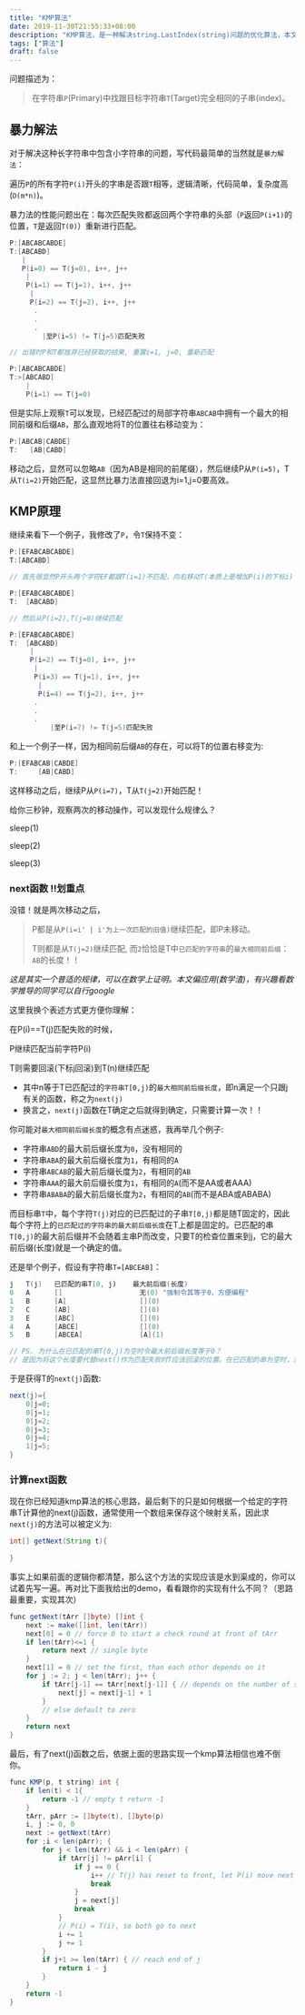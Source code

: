 ```yaml
---
title: "KMP算法"
date: 2019-11-30T21:55:33+08:00
description: "KMP算法，是一种解决string.LastIndex(string)问题的优化算法，本文以形象易理解为目标，给你介绍它的基本原理。希望可以帮你更好地理解它。"
tags: ["算法"]
draft: false
---
```


问题描述为：

> 在字符串`P`(Primary)中找跟目标字符串`T`(Target)完全相同的子串(index)。

## 暴力解法

对于解决这种长字符串中包含小字符串的问题，写代码最简单的当然就是`暴力解法`：

遍历`P`的所有字符`P(i)`开头的字串是否跟`T`相等，逻辑清晰，代码简单，复杂度高(`O(m*n)`)。

暴力法的性能问题出在：每次匹配失败都返回两个字符串的头部（`P`返回`P(i+1)`的位置，`T`是返回`T(0)`）重新进行匹配。

```java
P:[ABCABCABDE]
T:[ABCABD]
   |
   P(i=0) == T(j=0), i++, j++
    |
    P(i=1) == T(j=1), i++, j++
     |
     P(i=2) == T(j=2), i++, j++
      .
      .
      .
        |至P(i=5) != T(j=5)匹配失败

// 出错时P和T都放弃已经获取的结果, 重置i=1, j=0, 重新匹配

P:[ABCABCABDE]
T:>[ABCABD]
    |
    P(i=1) == T(j=0)
```

但是实际上观察`T`可以发现，已经匹配过的局部字符串`ABCAB`中拥有一个最大的相同前缀和后缀`AB`，那么直观地将T的位置往右移动变为：

```java
P:[ABCAB|CABDE]
T:   [AB|CABD]
```

移动之后，显然可以忽略`AB`（因为AB是相同的前尾缀），然后继续P从`P(i=5)`，T从`T(i=2)`开始匹配，这显然比暴力法直接回退为i=1,j=0要高效。

## KMP原理

继续来看下一个例子，我修改了`P`，令`T`保持不变：

```java
P:[EFABCABCABDE]
T:[ABCABD]

// 首先很显然P开头两个字符EF都跟T(i=1)不匹配，向右移动T(本质上是增加P(i)的下标i)

P:[EFABCABCABDE]
T:  [ABCABD]

// 然后从P(i=2),T(j=0)继续匹配

P:[EFABCABCABDE]
T:  [ABCABD]
     |
     P(i=2) == T(j=0), i++, j++
      |
      P(i=3) == T(j=1), i++, j++
       |
       P(i=4) == T(j=2), i++, j++
      .
      .
      .
          |至P(i=7) != T(j=5)匹配失败          
```

和上一个例子一样，因为相同前后缀`AB`的存在，可以将T的位置右移变为:

```java
P:[EFABCAB|CABDE]
T:     [AB|CABD]
```

这样移动之后，继续P从`P(i=7)`，T从`T(j=2)`开始匹配！

给你三秒钟，观察两次的移动操作，可以发现什么规律么？

sleep(1)

sleep(2)

sleep(3)

### next函数 **!!划重点**

没错！就是两次移动之后，

> P都是从`P(i=i' | i'为上一次匹配的旧值)`继续匹配，即P未移动。
>
> T则都是从`T(j=2)`继续匹配, 而`2`恰恰是T中`已匹配的字符串`的`最大相同前后缀`：`AB`的长度！！

*这是其实一个普适的规律，可以在数学上证明。本文偏应用(数学渣)，有兴趣看数学推导的同学可以自行google*

这里我换个表述方式更方便你理解：

在P(i)==T(j)匹配失败的时候，

P继续匹配当前字符P(i)

T则需要回滚(下标j回滚)到T(n)继续匹配

- 其中n等于T已匹配过的`字符串T[0,j)`的`最大相同前后缀长度`，即n满足一个只跟j有关的函数，称之为`next(j)`
- 换言之，`next(j)`函数在T确定之后就得到确定，只需要计算一次！！

你可能对`最大相同前后缀长度`的概念有点迷惑，我再举几个例子:

- 字符串`ABD`的最大前后缀长度为`0`，没有相同的
- 字符串`ABA`的最大前后缀长度为`1`，有相同的`A`
- 字符串`ABCAB`的最大前后缀长度为`2`，有相同的`AB`
- 字符串`AAA`的最大前后缀长度为`1`，有相同的`A`(而不是AA或者AAA)
- 字符串`ABABA`的最大前后缀长度为`2`，有相同的`AB`(而不是ABA或ABABA)

而目标串`T`中，每个字符`T(j)`对应的已匹配过的子串`T[0,j)`都是随T固定的，因此每个字符上的`已匹配过的字符串的最大前后缀长度`在T上都是固定的。已匹配的串`T[0,j)`的最大前后缀并不会随着主串P而改变，只要T的检查位置来到j，它的最大前后缀(长度)就是一个确定的值。

还是举个例子，假设有字符串`T=[ABCEAB]`：

```java
j   T(j)   已匹配的串T[0, j)    最大前后缀(长度)
0   A      []                   无(0) "强制令其等于0，方便编程"
1   B      [A]                  [](0)
2   C      [AB]                 [](0)
3   E      [ABC]                [](0)
4   A      [ABCE]               [](0)
5   B      [ABCEA]              [A](1)

// PS. 为什么在已匹配的串T[0,j)为空时令最大前后缀长度等于0？ 
// 是因为将这个长度要代替next()作为匹配失败时T应该回滚的位置。在已匹配的串为空时，显然应该回到头部，所以令next(j=0)=0
```

于是获得T的`next(j)`函数:

```java
next(j)={
    0|j=0; 
    0|j=1; 
    0|j=2; 
    0|j=3; 
    0|j=4; 
    1|j=5;
}
```

### 计算next函数

现在你已经知道kmp算法的核心思路，最后剩下的只是如何根据一个给定的字符串T计算他的next(j)函数，通常使用一个数组来保存这个映射关系，因此求`next(j)`的方法可以被定义为:

```java
int[] getNext(String t){
    
}
```

事实上如果前面的逻辑你都清楚，那么这个方法的实现应该是水到渠成的，你可以试着先写一遍。再对比下面我给出的demo，看看跟你的实现有什么不同？（思路最重要，实现其次）

```java
func getNext(tArr []byte) []int {
    next := make([]int, len(tArr))
    next[0] = 0 // force 0 to start a check round at front of tArr
    if len(tArr)<=1 {
        return next // single byte
    }
    next[1] = 0 // set the first, than each othor depends on it
    for j := 2; j < len(tArr); j++ {
        if tArr[j-1] == tArr[next[j-1]] { // depends on the number of same bytes of the prefix and suffix 
            next[j] = next[j-1] + 1
        }
        // else default to zero
    }
    return next
}
```

最后，有了next(j)函数之后，依据上面的思路实现一个kmp算法相信也难不倒你。

```java
func KMP(p, t string) int {
    if len(t) < 1{
        return -1 // empty t return -1
    }
    tArr, pArr := []byte(t), []byte(p)
    i, j := 0, 0
    next := getNext(tArr)
    for ;i < len(pArr); {
        for j < len(tArr) && i < len(pArr) {
            if tArr[j] != pArr[i] {
                if j == 0 {
                    i++ // T(j) has reset to front, let P(i) move next
                    break
                }
                j = next[j]
                break
            }
            // P(i) = T(i), so both go to next
            i += 1
            j += 1
        }
        if j+1 >= len(tArr) { // reach end of j
            return i - j
        }
    }
    return -1
}
```

